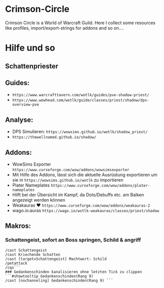 # Crimson-Circle
Crimson Circle is a World of Warcraft Guild. Here I collect some resources like profiles, import/export-strings for addons and so on….

# Hilfe und so

## Schattenpriester 

## Guides:
- `https://www.warcrafttavern.com/wotlk/guides/pve-shadow-priest/`
- `https://www.wowhead.com/wotlk/guide/classes/priest/shadow/dps-overview-pve`

## Analyse:
-  DPS Simulieren: `https://wowsims.github.io/wotlk/shadow_priest/`
- `https://thewellnamed.github.io/shadow/`

## Addons:
- WowSims Exporter `https://www.curseforge.com/wow/addons/wowsimsexporter`
 - Mit Hilfe des Addons, lässt sich die aktuelle Ausrüstung exportieren um sie in `https://wowsims.github.io/wotlk` zu importieren
- Plater Nameplates `https://www.curseforge.com/wow/addons/plater-nameplates`
 - Hilft bei der Übersicht im Kampf, da Dots/Debuffs etc. am Balken angezeigt werden können
- Weakauras ❤️ `https://www.curseforge.com/wow/addons/weakauras-2`
 - wago.io:auras `https://wago.io/wotlk-weakauras/classes/priest/shadow`

## Makros:

### Schattengeist, sofort an Boss springen, Schild & angriff 
```#showtooltip Schattengeist
/cast Schattengeist
/cast Kriechende Schatten
/cast [target=Schattengeist] Machtwort: Schild
/petattack
/cqs```
### Gedankenschinden kanalisieren ohne letzten Tick zu clippen
```#showtooltip Gedankenschinden(Rang 9)
/cast [nochanneling] Gedankenschinden(Rang 9) ```
